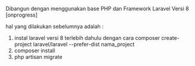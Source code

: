 Dibangun dengan menggunakan base PHP dan Framework Laravel Versi 8 [onprogress]

hal yang dilakukan sebelumnya adalah :
1. instal laravel versi 8 terlebih dahulu dengan cara 
    composer create-project laravel/laravel --prefer-dist nama_project
2. composer install
3. php artisan migrate
